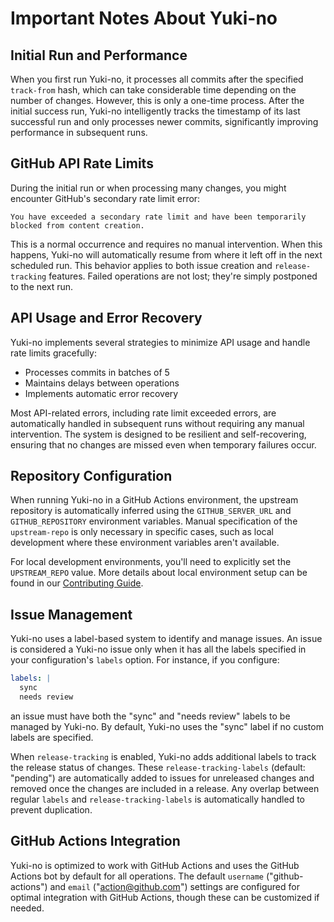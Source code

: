 # Important Notes About Yuki-no

## Initial Run and Performance

When you first run Yuki-no, it processes all commits after the specified `track-from` hash, which can take considerable time depending on the number of changes. However, this is only a one-time process. After the initial success run, Yuki-no intelligently tracks the timestamp of its last successful run and only processes newer commits, significantly improving performance in subsequent runs.

## GitHub API Rate Limits

During the initial run or when processing many changes, you might encounter GitHub's secondary rate limit error:

```
You have exceeded a secondary rate limit and have been temporarily blocked from content creation.
```

This is a normal occurrence and requires no manual intervention. When this happens, Yuki-no will automatically resume from where it left off in the next scheduled run. This behavior applies to both issue creation and `release-tracking` features. Failed operations are not lost; they're simply postponed to the next run.

## API Usage and Error Recovery

Yuki-no implements several strategies to minimize API usage and handle rate limits gracefully:

- Processes commits in batches of 5
- Maintains delays between operations
- Implements automatic error recovery

Most API-related errors, including rate limit exceeded errors, are automatically handled in subsequent runs without requiring any manual intervention. The system is designed to be resilient and self-recovering, ensuring that no changes are missed even when temporary failures occur.

## Repository Configuration

When running Yuki-no in a GitHub Actions environment, the upstream repository is automatically inferred using the `GITHUB_SERVER_URL` and `GITHUB_REPOSITORY` environment variables. Manual specification of the `upstream-repo` is only necessary in specific cases, such as local development where these environment variables aren't available.

For local development environments, you'll need to explicitly set the `UPSTREAM_REPO` value. More details about local environment setup can be found in our [Contributing Guide](./CONTRIBUTING.md).

## Issue Management

Yuki-no uses a label-based system to identify and manage issues. An issue is considered a Yuki-no issue only when it has all the labels specified in your configuration's `labels` option. For instance, if you configure:

```yml
labels: |
  sync
  needs review
```

an issue must have both the "sync" and "needs review" labels to be managed by Yuki-no. By default, Yuki-no uses the "sync" label if no custom labels are specified.

When `release-tracking` is enabled, Yuki-no adds additional labels to track the release status of changes. These `release-tracking-labels` (default: "pending") are automatically added to issues for unreleased changes and removed once the changes are included in a release. Any overlap between regular `labels` and `release-tracking-labels` is automatically handled to prevent duplication.

## GitHub Actions Integration

Yuki-no is optimized to work with GitHub Actions and uses the GitHub Actions bot by default for all operations. The default `username` ("github-actions") and `email` ("action@github.com") settings are configured for optimal integration with GitHub Actions, though these can be customized if needed.
